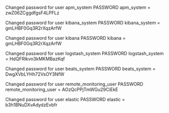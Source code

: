 Changed password for user apm_system
PASSWORD apm_system = zwZ06ZCggdfgsF4LPFLz

Changed password for user kibana_system
PASSWORD kibana_system = gmLHBF0Gq3R2rXqzArfW

Changed password for user kibana
PASSWORD kibana = gmLHBF0Gq3R2rXqzArfW

Changed password for user logstash_system
PASSWORD logstash_system = HdQFRlkvn3kMKMBazKqf

Changed password for user beats_system
PASSWORD beats_system = DwgXVbLYHh72VsOY3NfW

Changed password for user remote_monitoring_user
PASSWORD remote_monitoring_user = AOzQcPPjTmWGu29CiEkE

Changed password for user elastic
PASSWORD elastic = b3h1BNuDXvAdydzEvbfr